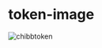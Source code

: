 # token-image
![chibbtoken](https://user-images.githubusercontent.com/97320538/158433829-804e90cb-746e-4df3-8a1f-0ea86632ef10.png)
